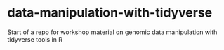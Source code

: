 # data-manipulation-with-tidyverse
Start of a repo for workshop material on genomic data manipulation with tidyverse tools in R
